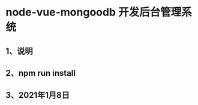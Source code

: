 <!--
 * @Descripttion: 
 * @version: 
 * @Author: zuopt
 * @Date: 2020-11-27 11:40:46
 * @LastEditors: zuopt
 * @LastEditTime: 2021-01-08 17:52:12
-->
# node-vue-mongoodb 开发后台管理系统

## 1、说明


## 2、npm run install


## 3、2021年1月8日